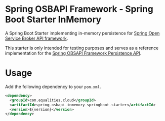 # Spring OSBAPI Framework - Spring Boot Starter InMemory

A Spring Boot Starter implementing in-memory persistence for [Spring Open Service Broker API framework](../../spring-osbapi-framework/).

This starter is only intended for testing purposes and serves as a reference implementation for the [Spring OBSAPI Framework Persistence API](../../spring-osbapi-persistence-api/).

# Usage

Add the following dependency to your `pom.xml`.

```xml
<dependency>
  <groupId>com.equalities.cloud</groupId>
  <artifactId>spring-osbapi-inmemory-springboot-starter</artifactId>
  <version>${version}</version>
</dependency>
```

